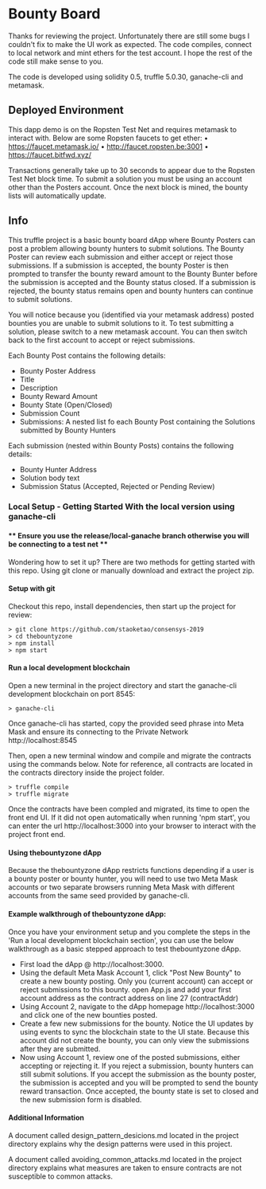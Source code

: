# Bounty Board #

Thanks for reviewing the project. Unfortunately there are still some bugs I couldn't fix to make the UI work as expected. The code compiles, connect to local network and mint ethers for the test account. I hope the rest of the code still make sense to you. 

The code is developed using solidity 0.5, truffle 5.0.30, ganache-cli and metamask. 

## Deployed Environment ##

This dapp demo is on the Ropsten Test Net and requires metamask to interact with. Below are some Ropsten faucets to get ether:
•	https://faucet.metamask.io/
•	http://faucet.ropsten.be:3001
•	https://faucet.bitfwd.xyz/

Transactions generally take up to 30 seconds to appear due to the Ropsten Test Net block time. To submit a solution you must be using an account other than the Posters account. Once the next block is mined, the bounty lists will automatically update. 


## Info ## 

This truffle project is a basic bounty board dApp where Bounty Posters can post a problem allowing bounty hunters to submit solutions. The Bounty Poster can review each submission and either accept or reject those submissions. If a submission is accepted, the bounty Poster is then prompted to transfer the bounty reward amount to the Bounty Bunter before the submission is accepted and the Bounty status closed. If a submission is rejected, the bounty status remains open and bounty hunters can continue to submit solutions. 

You will notice because you (identified via your metamask address) posted bounties you are unable to submit solutions to it. To test submitting a solution, please switch to a new metamask account. You can then switch back to the first account to accept or reject submissions.

Each Bounty Post contains the following details:

- Bounty Poster Address
- Title
- Description
- Bounty Reward Amount
- Bounty State (Open/Closed)
- Submission Count
- Submissions: A nested list fo each Bounty Post containing the Solutions submitted by Bounty Hunters

Each submission (nested within Bounty Posts) contains the following details:
- Bounty Hunter Address
- Solution body text
- Submission Status (Accepted, Rejected or Pending Review)


### Local Setup - Getting Started With the local version using ganache-cli

#### ** Ensure you use the release/local-ganache branch otherwise you will be connecting to a test net ** ####

Wondering how to set it up? There are two methods for getting started with this repo. Using git clone or manually download and extract the project zip.


#### Setup with git
Checkout this repo, install dependencies, then start up the project for review:

```
> git clone https://github.com/staoketao/consensys-2019
> cd thebountyzone
> npm install
> npm start
```


#### Run a local development blockchain 
Open a new terminal in the project directory and start the ganache-cli development blockchain on port 8545:

```
> ganache-cli
```

Once ganache-cli has started, copy the provided seed phrase into Meta Mask and ensure its connecting to the Private Network http://localhost:8545

Then, open a new terminal window and compile and migrate the contracts using the commands below. Note for reference, all contracts are located in the contracts directory inside the project folder.

```
> truffle compile
> truffle migrate
```

Once the contracts have been compled and migrated, its time to open the front end UI. If it did not open automatically when running 'npm start', you can enter the url http://localhost:3000 into your browser to interact with the project front end.


#### Using thebountyzone dApp

Because the thebountyzone dApp restricts functions depending if a user is a bounty poster or bounty hunter, you will need to use two Meta Mask accounts or two separate browsers running Meta Mask with different accounts from the same seed provided by ganache-cli. 


#### Example walkthrough of thebountyzone dApp:

Once you have your environment setup and you complete the steps in the 'Run a local development blockchain section', you can use the below walkthrough as a basic stepped approach to test thebountyzone dApp.

- First load the dApp @ http://localhost:3000.
- Using the default Meta Mask Account 1, click "Post New Bounty" to create a new bounty posting. Only you (current account) can accept or reject submissions to this bounty.
open App.js and add your first account address as the contract address on line 27 (contractAddr)
- Using Account 2, navigate to the dApp homepage http://localhost:3000 and click one of the new bounties posted. 
- Create a few new submissions for the bounty. Notice the UI updates by using events to sync the blockchain state to the UI state. Because this account did not create the bounty, you can only view the submissions after they are submitted.
- Now using Account 1, review one of the posted submissions, either accepting or rejecting it. If you reject a submission, bounty hunters can still submit solutions. If you accept the submission as the bounty poster, the submission is accepted and you will be prompted to send the bounty reward transaction. Once accepted, the bounty state is set to closed and the new submission form is disabled.


#### Additional Information

A document called design_pattern_desicions.md located in the project directory explains why the design patterns were used in this project.

A document called avoiding_common_attacks.md located in the project directory explains what measures are taken to ensure contracts are not susceptible to common attacks.


